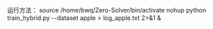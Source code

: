 运行方法：
source /home/bwq/Zero-Solver/bin/activate
nohup python train_hybrid.py --dataset apple > log_apple.txt 2>&1 &